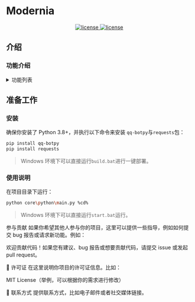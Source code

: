 # Modernia

<p align="center">
    <a href="https://raw.githubusercontent.com/hoshinonyaruko/gensokyo/main/LICENSE">
        <img src="https://img.shields.io/badge/License-Apache%202.0-blue.svg?style=for-the-badge" alt="license">
    </a>
    <a href="https://www.python.org/downloads/">
        <img src="https://img.shields.io/badge/Python-3.x-blue.svg?style=for-the-badge&logo=python" alt="license">
    </a>
</p>

##  介绍

### 功能介绍

<details>
<summary>功能列表</summary>

行尾括号内为插件Key，对应着配置文件config-plugin.yaml中各个插件的根配置项key
	
#### 基本功能
- [x] 签到与财富 (sc)

### 实用工具
- [x] 60s：每天60秒读懂世界

</details>

## 准备工作

### 安装

确保你安装了 Python 3.8+，并执行以下命令来安装 `qq-botpy`与`requests`包：

```bash
pip install qq-botpy
pip install requests
```

> Windows 环境下可以直接运行`build.bat`进行一键部署。

### 使用说明

在项目目录下运行：

```bash
python core\python\main.py %cd%
```

> Windows 环境下可以直接运行`start.bat`运行。

参与贡献
如果你希望其他人参与你的项目，这里可以提供一些指导，例如如何提交 bug 报告或请求新功能。例如：

欢迎贡献代码！如果您有建议、bug 报告或想要贡献代码，请提交 issue 或发起 pull request。

📝 许可证
在这里说明你项目的许可证信息。比如：

MIT License（举例，可以根据你的需求进行修改）

📧 联系方式
提供联系方式，比如电子邮件或者社交媒体链接。
